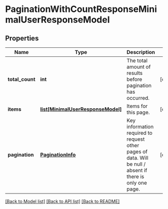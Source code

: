 # PaginationWithCountResponseMinimalUserResponseModel

## Properties
Name | Type | Description | Notes
------------ | ------------- | ------------- | -------------
**total_count** | **int** | The total amount of results before pagination has occurred. | [optional] 
**items** | [**list[MinimalUserResponseModel]**](MinimalUserResponseModel.md) | Items for this page. | [optional] 
**pagination** | [**PaginationInfo**](PaginationInfo.md) | Key information required to request other pages of data.  Will be null / absent if there is only one page. | [optional] 

[[Back to Model list]](../README.md#documentation-for-models) [[Back to API list]](../README.md#documentation-for-api-endpoints) [[Back to README]](../README.md)


